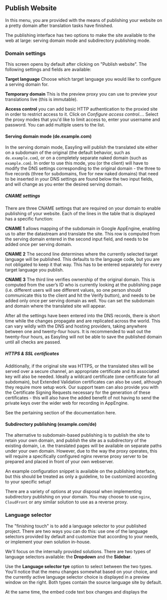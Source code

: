 ## Publish Website

In this menu, you are provided with the means of publishing your
website on a pretty domain after translation tasks have finished.

The publishing interface has two options to make the site available to
the web at large: serving domain mode and subdirectory publishing
mode.

### Domain settings

This screen opens by default after clicking on "Publish website". The
following settings and fields are available:

**Target language** Choose which target language you would like to
configure a serving domain for.

**Temporary domain** This is the preview proxy you can use to preview
your translations live (this is immutable).

**Access control** you can add basic HTTP authentication to the
proxied site in order to restrict access to it. Click on _Configure
access control..._. Select the proxy modes that you'd like to limit
access to, enter your username and password. You can add multiple
users to the list.

#### Serving domain mode (de.example.com)

In the serving domain mode, Easyling will publish the translated site
either on a subdomain of the original (the default behavior, such as
`de.example.com`), or on a completely separate naked domain (such as
`example.com`). In order to use this mode, you (or the client) will
have to modify the DNS settings corresponding to the original domain -
the three to five records (three for subdomains, five for new naked
domains) that need to be inserted in your DNS settings are found below
the two input fields, and will change as you enter the desired serving
domain.

##### CNAME settings

There are three CNAME settings that are required on your domain to
enable publishing of your website. Each of the lines in the table that
is displayed has a specific function:

**CNAME 1** allows mapping of the subdomain in Google AppEngine,
enabling us to alter the datastream and translate the site. This row
is computed from the serving domain entered in the second input field,
and needs to be added once per serving domain.

**CNAME 2** The second line determines where the currently selected
target language will be published. This defaults to the language code,
but you are not obligated to keep it that way. This has to be entered
separately for every target language you publish.

**CNAME 3** The third line verifies ownership of the original
domain. This is computed from the user’s ID who is currently looking
at the publishing page (i.e. different users will see different
values, so one person should communicate this to the client and hit
the Verify button), and needs to be added only once per serving domain
as well. You can set the subdomain and domain where the translated
site will appear.

After all the settings have been entered into the DNS records, there
is short time while the changes propagate and are replicated across
the world. This can vary wildly with the DNS and hosting providers,
taking anywhere between one and twenty-four hours. It is recommended
to wait out the twenty-four hours, as Easyling will not be able to
save the published domain until all checks are passed.

##### HTTPS & SSL certificates

Additionally, if the original site was HTTPS, or the translated sites
will be served over a secure channel, an appropriate certificate and
its associated key will also be needed. Ideally a wildcard certificate
(one certificate for all subdomain), but Extended Validation
certificates can also be used, although they require more setup
work. Our support team can also provide you with the Certificate
Signing Requests necessary for the generation of these certificates -
this will also have the added benefit of not having to send the
private keys over the wider web for recording in AppEngine.

See the pertaining section of the documentation here.

#### Subdirectory publishing (example.com/de)

The alternative to subdomain-based publishing is to publish the site
to retain your own domain, and publish the site as a subdirectory of
the existing domain, i.e. the translated pages will be available on
separate paths under your own domain. However, due to the way the
proxy operates, this will require a specifically configured nginx
reverse proxy server to be prepared and placed in front of your own
webserver. 

An example configuration snippet is available on the publishing
interface, but this should be treated as only a guideline, to be
customized according to your specific setup!

There are a variety of options at your disposal when implementing
subdirectory publishing on your domain. You may choose to use `nginx`,
`CloudFront` or any similar solution to use as a reverse proxy.

### Language selector

The "finishing touch" is to add a language selector to your published
project. There are two ways you can do this: use one of the language
selectors provided by default and customize that according to your
needs, or implement your own solution in-house.

We'll focus on the internally provided solutions. There are two types
of language selectors available: the **Dropdown** and the **Sidebar**.

Use the **Language selector tye** option to select between the two
types. You'll notice that the menu changes somewhat based on your
choice, and the currently active language selector choice is displayed
in a preview window on the right. Both types contain the source
language site by default.

At the same time, the embed code text box changes and displays the
<script> tag that needs to be embedded within the original site's
`<head></head>` tags.


#### Sidebar

The sidebar is an easy-to-deploy language selector that displays flags
for each specified target locale on the left or right side of the
website. The horizontal orientation and display names are settable.

#### Dropdown

This variant is a bit more complex and feature-rich. It requires an
**additional div element on the original page** besides the `<script>`
tag. For example, you may insert `<div
class="langselector-dropdown"></div>` into the original site
structure, then specify the **Dropdown CSS class name** as
`langselector-dropdown`. The dropdown will anchor onto this element
and inject its own contents to display a dropdown of all selected
target languages.

At the bottom of the menu, you can configure the **display names** for
the different languages. 

#### RYO selector

The third option, implementing a language selector from scratch, does
require development resources, but it also allows practically infinite
customization options regarding the look and feel of the widget. 

All that is required is a set of links, each pointing to a target
language that you’ve already published.

**WARNING** By default, the proxy **remaps** the links to the original
site! To prevent this from happening, add the ` __ptNoRemap` class to
the link in the HTML - otherwise, the proxy will relativize that link
as well, and map it to the translated domain (making it impossible to
return to the original site from proxied site).

### Wordpress plugin

Clicking on this menu will take you to the Wordpress site where you
can download the Easyling Wordpress plugin.

The proxy provides an option to install the Translation Proxy directly
to the Wordpress CMS. In this case no Translation Proxy fee will be
charged, but the foreign traffic shall be handled by the content
owner’s infrastructure. For more information see our blog or the
WordPress.org.
